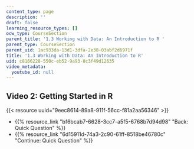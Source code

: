 ```yaml
---
content_type: page
description: ''
draft: false
learning_resource_types: []
ocw_type: CourseSection
parent_title: '1.3 Working with Data: An Introduction to R '
parent_type: CourseSection
parent_uid: 1ac933da-13d1-3dfa-2e38-03abf2d6971f
title: '1.3 Working with Data: An Introduction to R'
uid: c8166228-550c-eb52-9a93-8c3f49d12635
video_metadata:
  youtube_id: null
---
```

## Video 2: Getting Started in R

{{< resource uuid="9eec8614-89a8-911f-56cc-f81a2aa56346" >}}

- {{% resource_link "bf6bcab7-6628-3cc7-a5f5-6768b7d94d98" "Back: Quick Question" %}}
- {{% resource_link "6d15911d-74a3-2c90-61ff-8518be46780c" "Continue: Quick Question" %}}